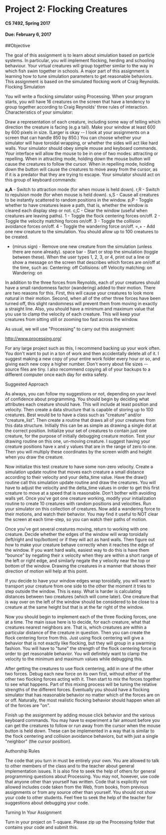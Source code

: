 # Project 2: Flocking Creatures

#### CS 7492, Spring 2017

#### Due: February 6, 2017

##Objective

The goal of this assignment is to learn about simulation based on particle systems. In particular, you will implement flocking, herding and schooling behaviour. Your virtual creatures will group together similar to the way in which fish swim together in schools. A major part of this assignment is learning how to tune simulation parameters to get reasonable behaviors. This assignment is based on the simulated flocking work of Craig Reynolds.
Flocking Simulation

You will write a flocking simulator using Processing. When your program starts, you will have 16 creatures on the screen that have a tendency to group together according to Craig Reynolds' three rules of interaction.
Characteristics of your simulator:

Draw a representation of each creature, including some way of telling which direction the creature is facing (e.g a tail).
Make your window at least 600 by 600 pixels in size. (Larger is okay -- I look at your assignments on a screen that can handle 850 by 850.)
You can choose whether your simulator will have toroidal wrapping, or whether the sides will act like hard walls.
Your simulator should obey simple mouse and keyboard commands. Your interface will allow the mouse to be in one of two modes: attracting or repelling. When in attracting mode, holding down the mouse button will cause the creatures to follow the cursor. When in repelling mode, holding down the button will cause the creatures to move away from the cursor, as if it is a predator that they are trying to escape.
Your simulator should act on this group of keyboard commands:

**a,A** - Switch to attraction mode (for when mouse is held down).
r,R - Switch to repulsion mode (for when mouse is held down).
s,S - Cause all creatures to be instantly scattered to random positions in the window.
p,P - Toggle whether to have creatures leave a path, that is, whether the window is cleared each display step or not.
c,C - Clear the window (useful when creatures are leaving paths).
1 - Toggle the flock centering forces on/off.
2 - Toggle the velocity matching forces on/off.
3 - Toggle the collision avoidance forces on/off.
4 - Toggle the wandering force on/off.
=,+ - Add one new creature to the simulation. You should allow up to 100 creatures to be created.
- (minus sign) - Remove one new creature from the simulation (unless there are none already).
space bar - Start or stop the simulation (toggle between these).
When the user types 1, 2, 3, or 4, print out a line or show a message on the screen that describes which forces are on/off at the time, such as:
Centering: off Collisions: off Velocity matching: on Wandering: on

In addition to the three forces from Reynolds, each of your creatures should have a small randomness factor (wandering) added to their motion. There are two reasons for this. First, this will cause your creatures to look more natural in their motion. Second, when all of the other three forces have been turned off, this slight randomness will prevent them from moving in exactly a straight line. Also, you should have a minimum and maximum value that you use to clamp the velocity of each creature. This will keep your creatures from sitting still or zooming too fast across the window.

As usual, we will use "Processing" to carry out this assignment:

http://www.processing.org/

For any large project such as this, I recommend backing up your work often. You don't want to put in a ton of work and then accidentally delete all of it. I suggest making a new copy of your entire work folder every hour or so, and giving each new copy a higher number. Don't worry about file sizes -- source files are tiny. I also recommend copying all of your backups to a different computer once each day for extra safety.

Suggested Approach

As always, you can follow my suggestions or not, depending on your level of confidence about programming.
You should begin by deciding what attributes each creature should have. This will include at least position and velocity. Then create a data structure that is capable of storing up to 100 creatures. Best would be to have a class such as "creature" and/or "creature_list". Then create a routine that draws all of your creatures from this data structure. Initially this can be as simple as drawing a single dot at the correct position. Initialize your set of creatures to contain just one creature, for the purpose of initially debugging creature motion. Test your drawing routine on this one, un-moving creature. I suggest having your creature positions have x and y values that are in the range of zero to one. Then you will multiply these coordinates by the screen width and height when you draw the creature.

Now initialize this test creature to have some non-zero velocity. Create a simulation update routine that moves each creature a small distance according to their velocity and your delta_time value. Have the draw() routine call this simulation update routine and draw the creatures. You will have to adjust the velocity and the delta_time values in order to get this first creature to move at a speed that is reasonable. Don't bother with avoiding walls yet. Once you've got one creature working, modify your initialization routine to create 10 creatures with random positions and velocities. Run your simulator on this collection of creatures. Now add a wandering force to their motions, and watch their behavior. You may find it useful to NOT clear the screen at each time-step, so you can watch their paths of motion.

Once you've got several creatures moving, return to working with one creature. Decide whether the edges of the window will wrap toroidally (left/right and top/bottom) or if they will act as hard walls. Then figure out how to make your creature behave correctly when it reaches the edge of the window. If you want hard walls, easiest way to do this is have them "bounce" by negating their x velocity when they are within a short range of the left or right edge, and similarly negate the y velocity near the top or bottom of the window. Drawing the creatures in a manner that shows their direction of motion will help at this point.

If you decide to have your window edges wrap toroidally, you will want to transport your creature from one side to the other the moment it tries to step outside the window. This is easy. What is harder is calculating distances between two creatures (which will come later). One creature that is way over on the left of the window should be considered to be close to a creature at the same height but that is at the far right of the window.

Now you should begin to implement each of the three flocking forces, one at a time. The main issue here is to decide, for each creature, what that creatures nearest neighbors are. That is, which creatures are within a particular distance of the creature in question. Then you can create the flock centering force from this. Just using flock centering will give a behavior that is not exactly like flocking, but they will group in a swarming fashion. You will have to "tune" the strength of the flock centering force in order to get reasonable behavior. You will definitely want to clamp the velocity to the minimum and maximum values while debugging this.

After getting the creatures to use flock centering, add in one of the other two forces. Debug each new force on its own first, without either of the other two flocking forces acting with it. Then start to mix the forces together to see what happens. Part of this mixing process will be tuning the relative strengths of the different forces. Eventually you should have a flocking simulator that has reasonable behavior no matter which of the forces are on or off. Naturally, the most realistic flocking behavior should happen when all of the forces are "on".

Finish up the assignment by adding mouse click behavior and the various keyboard commands. You may have to experiment a fair amount before you can get the creatures to follow or run away from the cursor when the mouse button is held down. These can be implemented in a way that is similar to the flock centering and collision avoidance behaviors, but with just a single "neighbor" (the cursor position).

Authorship Rules

The code that you turn in must be entirely your own. You are allowed to talk to other members of the class and to the teacher about general implementation issues. It is also fine to seek the help of others for general programming questions about Processing. You may not, however, use code that anyone other than yourself has written. Code that is explicitly not allowed includes code taken from the Web, from books, from previous assignments or from any source other than yourself. You should not show your code to other students. Feel free to seek the help of the teacher for suggestions about debugging your code. 
 
Turning In Your Assignment

Turn in your project on T-square. Please zip up the Processing folder that contains your code and submit this.